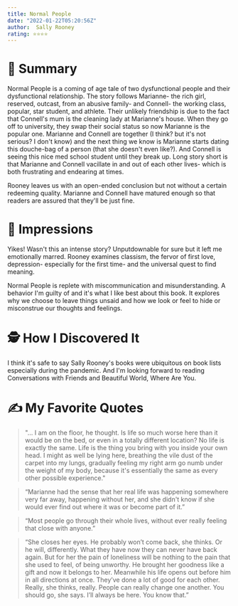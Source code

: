 ```yaml
---
title: Normal People
date: "2022-01-22T05:20:56Z"
author:  Sally Rooney
rating: ⭐⭐⭐⭐
---
```


<style>
</style>

# 🚀 Summary
Normal People is a coming of age tale of two dysfunctional people and their dysfunctional relationship. The story follows Marianne- the rich girl, reserved, outcast, from an abusive family- and Connell- the working class, popular, star student, and athlete. Their unlikely friendship is due to the fact that Connell's mum is the cleaning lady at Marianne's house. When they go off to university, they swap their social status so now Marianne is the popular one. Marianne and Connell are together (I think? but it's not serious? I don't know) and the next thing we know is Marianne starts dating this douche-bag of a person (that she doesn't even like?). And Connell is seeing this nice med school student until they break up. Long story short is that Marianne and Connell vacillate in and out of each other lives- which is both frustrating and endearing at times. 

Rooney leaves us with an open-ended conclusion but not without a certain redeeming quality. Marianne and Connell have matured enough so that readers are assured that they'll be just fine.

# 🎨 Impressions
Yikes! Wasn't this an intense story? Unputdownable for sure but it left me emotionally marred. Rooney examines classism, the fervor of first love, depression- especially for the first time- and the universal quest to find meaning. 

Normal People is replete with miscommunication and misunderstanding. A behavior I'm guilty of and it's what I like best about this book. It explores why we choose to leave things unsaid and how we look or feel to hide or misconstrue our thoughts and feelings. 

# 🕵 How I Discovered It
I think it's safe to say Sally Rooney's books were ubiquitous on book lists especially during the pandemic. And I'm looking forward to reading Conversations with Friends and Beautiful World, Where Are You. 

# ✍️ My Favorite Quotes

> "... I am on the floor, he thought. Is life so much worse here than it would be on the bed, or even in a totally different location? No life is exactly the same. Life is the thing you bring with you inside your own head. I might as well be lying here, breathing the vile dust of the carpet into my lungs, gradually feeling my right arm go numb under the weight of my body, because it's essentially the same as every other possible experience."

> “Marianne had the sense that her real life was happening somewhere very far away, happening without her, and she didn't know if she would ever find out where it was or become part of it.” 

> “Most people go through their whole lives, without ever really feeling that close with anyone.”

> “She closes her eyes. He probably won’t come back, she thinks. Or he will, differently. What they have now they can never have back again. But for her the pain of loneliness will be nothing to the pain that she used to feel, of being unworthy. He brought her goodness like a gift and now it belongs to her. Meanwhile his life opens out before him in all directions at once. They’ve done a lot of good for each other. Really, she thinks, really. People can really change one another.
You should go, she says. I’ll always be here. You know that.”
